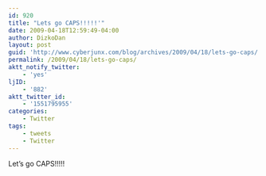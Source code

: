```yaml
---
id: 920
title: "Lets go CAPS!!!!!'"
date: 2009-04-18T12:59:49-04:00
author: DizkoDan
layout: post
guid: 'http://www.cyberjunx.com/blog/archives/2009/04/18/lets-go-caps/'
permalink: /2009/04/18/lets-go-caps/
aktt_notify_twitter:
    - 'yes'
ljID:
    - '882'
aktt_twitter_id:
    - '1551795955'
categories:
    - Twitter
tags:
    - tweets
    - Twitter
---
```


Let’s go CAPS!!!!!